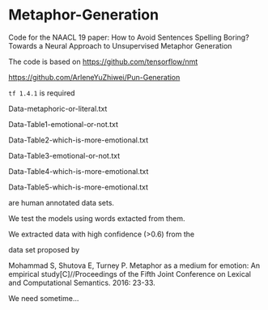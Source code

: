 # Metaphor-Generation
Code for the NAACL 19 paper: How to Avoid Sentences Spelling Boring?
Towards a Neural Approach to Unsupervised Metaphor Generation

The code is based on 
https://github.com/tensorflow/nmt

https://github.com/ArleneYuZhiwei/Pun-Generation

`tf 1.4.1` is required

Data-metaphoric-or-literal.txt

Data-Table1-emotional-or-not.txt

Data-Table2-which-is-more-emotional.txt

Data-Table3-emotional-or-not.txt

Data-Table4-which-is-more-emotional.txt

Data-Table5-which-is-more-emotional.txt

are human annotated data sets.

We test the models using words extacted from them.

We extracted data with high confidence (>0.6) from the

data set proposed by

Mohammad S, Shutova E, Turney P. Metaphor as a medium for emotion: An empirical study[C]//Proceedings of the Fifth Joint Conference on Lexical and Computational Semantics. 2016: 23-33.

 
 We need sometime...
    

